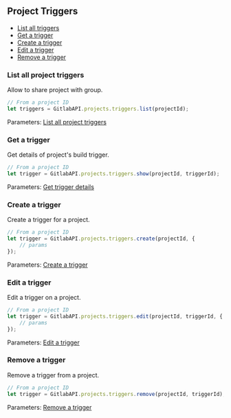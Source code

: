 ## Project Triggers

* [List all triggers](#list-all-triggers)
* [Get a trigger](#get-a-triggers)
* [Create a trigger](#create-a-triggers)
* [Edit a trigger](#edit-a-triggers)
* [Remove a trigger](#edit-a-triggers)

### List all project triggers

Allow to share project with group.

```javascript
// From a project ID
let triggers = GitlabAPI.projects.triggers.list(projectId);
```
Parameters: [List all project triggers](https://github.com/gitlabhq/gitlabhq/blob/master/doc/api/pipeline_triggers.md#list-project-triggers)

### Get a trigger

Get details of project's build trigger.

```javascript
// From a project ID
let trigger = GitlabAPI.projects.triggers.show(projectId, triggerId);
```
Parameters: [Get trigger details](https://github.com/gitlabhq/gitlabhq/blob/master/doc/api/pipeline_triggers.md#get-trigger-details)

### Create a trigger

Create a trigger for a project.

```javascript
// From a project ID
let trigger = GitlabAPI.projects.triggers.create(projectId, {
	// params
});
```
Parameters: [Create a trigger](https://github.com/gitlabhq/gitlabhq/blob/master/doc/api/pipeline_triggers.md#create-a-project-trigger)

### Edit a trigger

Edit a trigger on a project.

```javascript
// From a project ID
let trigger = GitlabAPI.projects.triggers.edit(projectId, triggerId, {
	// params
});
```
Parameters: [Edit a trigger](https://github.com/gitlabhq/gitlabhq/blob/master/doc/api/pipeline_triggers.md#update-a-project-trigger)

### Remove a trigger

Remove a trigger from a project.

```javascript
// From a project ID
let trigger = GitlabAPI.projects.triggers.remove(projectId, triggerId);
```
Parameters: [Remove a trigger](https://github.com/gitlabhq/gitlabhq/blob/master/doc/api/pipeline_triggers.md#remove-a-project-trigger)


